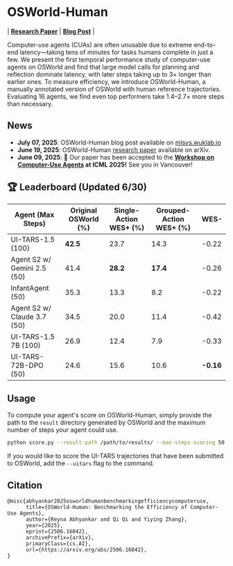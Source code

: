 # OSWorld-Human
| <a href="https://arxiv.org/abs/2506.16042"><b>Research Paper</b></a> | <a href="https://mlsys.wuklab.io/posts/oshuman"><b>Blog Post</b></a> | 

Computer-use agents (CUAs) are often unusable due to extreme end-to-end latency—taking tens of minutes for tasks humans complete in just a few. We present the first temporal performance study of computer-use agents on OSWorld and find that large model calls for planning and reflection dominate latency, with later steps taking up to 3× longer than earlier ones. To measure efficiency, we introduce OSWorld-Human, a manually annotated version of OSWorld with human reference trajectories. Evaluating 16 agents, we find even top performers take 1.4–2.7× more steps than necessary.

## News
- <b>July 07, 2025</b>: OSWorld-Human blog post available on [mlsys.wuklab.io](https://mlsys.wuklab.io/posts/oshuman)
- <b>June 19, 2025</b>: OSWorld-Human [research paper](https://arxiv.org/abs/2506.16042) available on arXiv.
- <b>June 09, 2025</b>: 🎉 Our paper has been accepted to the **[Workshop on Computer-Use Agents](https://www.icml-computeruseagents.com/) at ICML 2025!** See you in Vancouver!

## 🏆 Leaderboard (Updated 6/30)
| Agent (Max Steps)              | Original OSWorld (%) | Single-Action WES+ (%) | Grouped-Action WES+ (%) | WES-   |
|----------------------------------|--------------|------------------|------------------|--------|
| UI-TARS-1.5 (100)                | **42.5**     | 23.7             | 14.3             | -0.22  |
| Agent S2 w/ Gemini 2.5 (50)      | 41.4         | **28.2**         | **17.4**         | -0.26  |
| InfantAgent (50)                 | 35.3         | 13.3             | 8.2              | -0.22  |
| Agent S2 w/ Claude 3.7 (50)      | 34.5         | 20.0             | 11.4             | -0.42  |
| UI-TARS-1.5 7B (100)             | 26.9         | 12.4             | 7.9              | -0.33  |
| UI-TARS-72B-DPO (50)             | 24.6         | 15.6             | 10.6             | **-0.16** |


## Usage
To compute your agent's score on OSWorld-Human, simply provide the path to the `result` directory generated by OSWorld and the maximum number of steps your agent could use.
```bash
python score.py --result-path /path/to/results/ --max-steps-scoring 50
```

If you would like to score the UI-TARS trajectories that have been submitted to OSWorld, add the `--uitars` flag to the command.

## Citation
```
@misc{abhyankar2025osworldhumanbenchmarkingefficiencycomputeruse,
      title={OSWorld-Human: Benchmarking the Efficiency of Computer-Use Agents}, 
      author={Reyna Abhyankar and Qi Qi and Yiying Zhang},
      year={2025},
      eprint={2506.16042},
      archivePrefix={arXiv},
      primaryClass={cs.AI},
      url={https://arxiv.org/abs/2506.16042}, 
}
```
